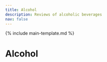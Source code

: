 ```yaml
---
title: Alcohol
description: Reviews of alcoholic beverages
nav: false
---
```


{% include main-template.md %}

# Alcohol
